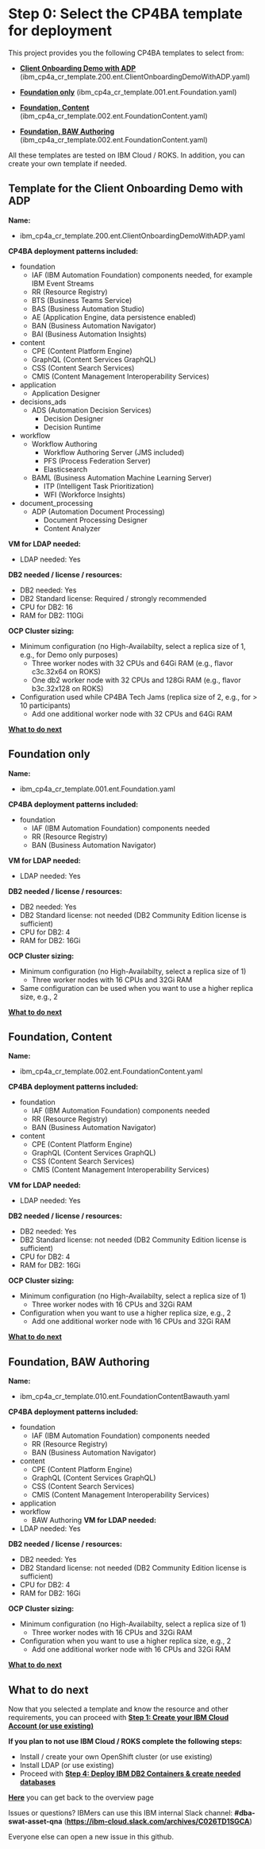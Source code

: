 # Step 0: Select the CP4BA template for deployment

This project provides you the following CP4BA templates to select from:

- **[Client Onboarding Demo with ADP](#template-for-the-client-onboarding-demo-with-adp)** (ibm_cp4a_cr_template.200.ent.ClientOnboardingDemoWithADP.yaml)

- **[Foundation only](#foundation-only)** (ibm_cp4a_cr_template.001.ent.Foundation.yaml)
- **[Foundation, Content](#foundation-content)** (ibm_cp4a_cr_template.002.ent.FoundationContent.yaml)
- **[Foundation, BAW Authoring](#foundation-bawauth)** (ibm_cp4a_cr_template.002.ent.FoundationContent.yaml)

All these templates are tested on IBM Cloud / ROKS. In addition, you can create your own template if needed.

## Template for the Client Onboarding Demo with ADP

**Name:**
- ibm_cp4a_cr_template.200.ent.ClientOnboardingDemoWithADP.yaml

**CP4BA deployment patterns included:**
- foundation
  - IAF (IBM Automation Foundation) components needed, for example IBM Event Streams
  - RR (Resource Registry)
  - BTS (Business Teams Service)
  - BAS (Business Automation Studio)
  - AE (Application Engine, data persistence enabled)
  - BAN (Business Automation Navigator)
  - BAI (Business Automation Insights)
- content
  - CPE (Content Platform Engine)
  - GraphQL (Content Services GraphQL)
  - CSS (Content Search Services)
  - CMIS (Content Management Interoperability Services)
- application
  - Application Designer
- decisions_ads
  - ADS (Automation Decision Services)
    - Decision Designer
    - Decision Runtime
- workflow
  - Workflow Authoring
    - Workflow Authoring Server (JMS included)
    - PFS (Process Federation Server)
    - Elasticsearch
  - BAML (Business Automation Machine Learning Server)
    - ITP (Intelligent Task Prioritization)
    - WFI (Workforce Insights)
- document_processing
  - ADP (Automation Document Processing)
    - Document Processing Designer
    - Content Analyzer

**VM for LDAP needed:**
- LDAP needed: Yes

**DB2 needed / license / resources:**
- DB2 needed: Yes
- DB2 Standard license: Required / strongly recommended
- CPU for DB2: 16
- RAM for DB2: 110Gi

**OCP Cluster sizing:**
- Minimum configuration (no High-Availabilty, select a replica size of 1, e.g., for Demo only purposes)
  - Three worker nodes with 32 CPUs and 64Gi RAM (e.g., flavor c3c.32x64 on ROKS)
  - One db2 worker node with 32 CPUs and 128Gi RAM (e.g., flavor b3c.32x128 on ROKS)
- Configuration used while CP4BA Tech Jams (replica size of 2, e.g., for > 10 participants)
  - Add one additional worker node with 32 CPUs and 64Gi RAM

**[What to do next](#what-to-do-next)**

## Foundation only

**Name:**
- ibm_cp4a_cr_template.001.ent.Foundation.yaml

**CP4BA deployment patterns included:**
- foundation
  - IAF (IBM Automation Foundation) components needed
  - RR (Resource Registry)
  - BAN (Business Automation Navigator)

**VM for LDAP needed:**
- LDAP needed: Yes

**DB2 needed / license / resources:**
- DB2 needed: Yes
- DB2 Standard license: not needed (DB2 Community Edition license is sufficient)
- CPU for DB2: 4
- RAM for DB2: 16Gi

**OCP Cluster sizing:**
- Minimum configuration (no High-Availabilty, select a replica size of 1)
  - Three worker nodes with 16 CPUs and 32Gi RAM
- Same configuration can be used when you want to use a higher replica size, e.g., 2

**[What to do next](#what-to-do-next)**

## Foundation, Content

**Name:**
- ibm_cp4a_cr_template.002.ent.FoundationContent.yaml

**CP4BA deployment patterns included:**
- foundation
  - IAF (IBM Automation Foundation) components needed
  - RR (Resource Registry)
  - BAN (Business Automation Navigator)
- content
  - CPE (Content Platform Engine)
  - GraphQL (Content Services GraphQL)
  - CSS (Content Search Services)
  - CMIS (Content Management Interoperability Services)

**VM for LDAP needed:**
- LDAP needed: Yes

**DB2 needed / license / resources:**
- DB2 needed: Yes
- DB2 Standard license: not needed (DB2 Community Edition license is sufficient)
- CPU for DB2: 4
- RAM for DB2: 16Gi

**OCP Cluster sizing:**
- Minimum configuration (no High-Availabilty, select a replica size of 1)
  - Three worker nodes with 16 CPUs and 32Gi RAM
- Configuration when you want to use a higher replica size, e.g., 2
  - Add one additional worker node with 16 CPUs and 32Gi RAM

**[What to do next](#what-to-do-next)**

## Foundation, BAW Authoring

**Name:**
- ibm_cp4a_cr_template.010.ent.FoundationContentBawauth.yaml

**CP4BA deployment patterns included:**
- foundation
  - IAF (IBM Automation Foundation) components needed
  - RR (Resource Registry)
  - BAN (Business Automation Navigator)
- content
  - CPE (Content Platform Engine)
  - GraphQL (Content Services GraphQL)
  - CSS (Content Search Services)
  - CMIS (Content Management Interoperability Services)
- application
- workflow
  - BAW Authoring
**VM for LDAP needed:**
- LDAP needed: Yes

**DB2 needed / license / resources:**
- DB2 needed: Yes
- DB2 Standard license: not needed (DB2 Community Edition license is sufficient)
- CPU for DB2: 4
- RAM for DB2: 16Gi

**OCP Cluster sizing:**
- Minimum configuration (no High-Availabilty, select a replica size of 1)
  - Three worker nodes with 16 CPUs and 32Gi RAM
- Configuration when you want to use a higher replica size, e.g., 2
  - Add one additional worker node with 16 CPUs and 32Gi RAM

**[What to do next](#what-to-do-next)**

## What to do next

Now that you selected a template and know the resource and other requirements, you can proceed with **[Step 1: Create your IBM Cloud Account (or use existing)](01createIBMCloudAccount.md)**

**If you plan to not use IBM Cloud / ROKS complete the following steps:**
- Install / create your own OpenShift cluster (or use existing)
- Install LDAP (or use existing)
- Proceed with **[Step 4: Deploy IBM DB2 Containers  &  create needed databases](04deployIBMDB2.md)**

**[Here](Readme.md)** you can get back to the overview page

Issues or questions? IBMers can use this IBM internal Slack channel: **#dba-swat-asset-qna** (**https://ibm-cloud.slack.com/archives/C026TD1SGCA**)

Everyone else can open a new issue in this github.
